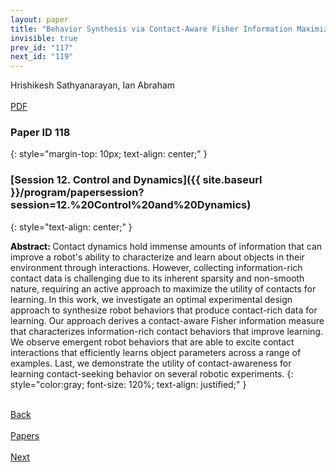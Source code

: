 ```yaml
---
layout: paper
title: "Behavior Synthesis via Contact-Aware Fisher Information Maximization"
invisible: true
prev_id: "117"
next_id: "119"
---
```

<div class="paper-authors">
  <div class="paper-author-box">
    <div class="paper-author-name">Hrishikesh Sathyanarayan, Ian Abraham</div>
    <div class="paper-author-uni"></div>
  </div>
</div>

<div class="paper-pdf-modern">
  <div class="paper-menu-icon">
    <a href="https://www.roboticsproceedings.org/rss21/p118.pdf" title="Download PDF" target="_blank">
      <i class="fa fa-file-pdf-o"></i><br>
      <span class="paper-menu-label">PDF</span>
    </a>
  </div>
</div>

### Paper ID 118
{: style="margin-top: 10px; text-align: center;" }

### [Session 12. Control and Dynamics]({{ site.baseurl }}/program/papersession?session=12.%20Control%20and%20Dynamics)
{: style="text-align: center;" }

<b style="color: black;">Abstract: </b>Contact dynamics hold immense amounts of information that can improve a robot's ability to characterize and learn about objects in their environment through interactions. However, collecting information-rich contact data is challenging due to its inherent sparsity and non-smooth nature, requiring an active approach to maximize the utility of contacts for learning. In this work, we investigate an optimal experimental design approach to synthesize robot behaviors that produce contact-rich data for learning. Our approach derives a contact-aware Fisher information measure that characterizes information-rich contact behaviors that improve learning. We observe emergent robot behaviors that are able to excite contact interactions that efficiently learns object parameters across a range of examples. Last, we demonstrate the utility of contact-awareness for learning contact-seeking behavior on several robotic experiments.
{: style="color:gray; font-size: 120%; text-align: justified;" }

<div class="paper-menu">
  <div class="paper-menu-inner">
    <a href="{{ site.baseurl }}/program/papers/117/" title="Previous Paper">
            <div class="paper-menu-icon">
                <i class="fa fa-chevron-left"></i><br>
                <span class="paper-menu-label">Back</span>
            </div>
        </a>
    <a href="{{ site.baseurl }}/program/papers" title="All Papers">
      <div class="paper-menu-icon">
        <i class="fa fa-list"></i><br>
        <span class="paper-menu-label">Papers</span>
      </div>
    </a>
    <a href="{{ site.baseurl }}/program/papers/119/" title="Next Paper">
            <div class="paper-menu-icon">
                <i class="fa fa-chevron-right"></i><br>
                <span class="paper-menu-label">Next</span>
            </div>
        </a>
  </div>
</div>
